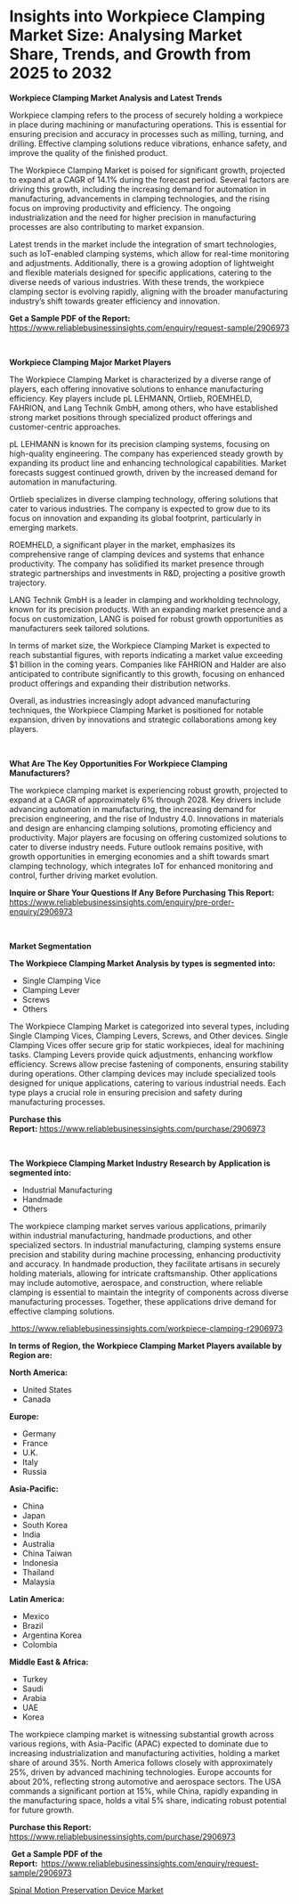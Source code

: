<p><h1>Insights into Workpiece Clamping Market Size: Analysing Market Share, Trends, and Growth from 2025 to 2032</h1></p><p><strong>Workpiece Clamping Market Analysis and Latest Trends</strong></p>
<p><p>Workpiece clamping refers to the process of securely holding a workpiece in place during machining or manufacturing operations. This is essential for ensuring precision and accuracy in processes such as milling, turning, and drilling. Effective clamping solutions reduce vibrations, enhance safety, and improve the quality of the finished product.</p><p>The Workpiece Clamping Market is poised for significant growth, projected to expand at a CAGR of 14.1% during the forecast period. Several factors are driving this growth, including the increasing demand for automation in manufacturing, advancements in clamping technologies, and the rising focus on improving productivity and efficiency. The ongoing industrialization and the need for higher precision in manufacturing processes are also contributing to market expansion.</p><p>Latest trends in the market include the integration of smart technologies, such as IoT-enabled clamping systems, which allow for real-time monitoring and adjustments. Additionally, there is a growing adoption of lightweight and flexible materials designed for specific applications, catering to the diverse needs of various industries. With these trends, the workpiece clamping sector is evolving rapidly, aligning with the broader manufacturing industry’s shift towards greater efficiency and innovation.</p></p>
<p><strong>Get a Sample PDF of the Report:&nbsp;</strong> <a href="https://www.reliablebusinessinsights.com/enquiry/request-sample/2906973?utm_campaign=3133&utm_medium=2&utm_source=Github&utm_content=ia&utm_term=12032025&utm_id=workpiece-clamping">https://www.reliablebusinessinsights.com/enquiry/request-sample/2906973</a></p>
<p>&nbsp;</p>
<p><strong>Workpiece Clamping Major Market Players</strong></p>
<p><p>The Workpiece Clamping Market is characterized by a diverse range of players, each offering innovative solutions to enhance manufacturing efficiency. Key players include pL LEHMANN, Ortlieb, ROEMHELD, FAHRION, and Lang Technik GmbH, among others, who have established strong market positions through specialized product offerings and customer-centric approaches.</p><p>pL LEHMANN is known for its precision clamping systems, focusing on high-quality engineering. The company has experienced steady growth by expanding its product line and enhancing technological capabilities. Market forecasts suggest continued growth, driven by the increased demand for automation in manufacturing.</p><p>Ortlieb specializes in diverse clamping technology, offering solutions that cater to various industries. The company is expected to grow due to its focus on innovation and expanding its global footprint, particularly in emerging markets.</p><p>ROEMHELD, a significant player in the market, emphasizes its comprehensive range of clamping devices and systems that enhance productivity. The company has solidified its market presence through strategic partnerships and investments in R&D, projecting a positive growth trajectory.</p><p>LANG Technik GmbH is a leader in clamping and workholding technology, known for its precision products. With an expanding market presence and a focus on customization, LANG is poised for robust growth opportunities as manufacturers seek tailored solutions.</p><p>In terms of market size, the Workpiece Clamping Market is expected to reach substantial figures, with reports indicating a market value exceeding $1 billion in the coming years. Companies like FAHRION and Halder are also anticipated to contribute significantly to this growth, focusing on enhanced product offerings and expanding their distribution networks.</p><p>Overall, as industries increasingly adopt advanced manufacturing techniques, the Workpiece Clamping Market is positioned for notable expansion, driven by innovations and strategic collaborations among key players.</p></p>
<p>&nbsp;</p>
<p><strong>What Are The Key Opportunities For Workpiece Clamping Manufacturers?</strong></p>
<p><p>The workpiece clamping market is experiencing robust growth, projected to expand at a CAGR of approximately 6% through 2028. Key drivers include advancing automation in manufacturing, the increasing demand for precision engineering, and the rise of Industry 4.0. Innovations in materials and design are enhancing clamping solutions, promoting efficiency and productivity. Major players are focusing on offering customized solutions to cater to diverse industry needs. Future outlook remains positive, with growth opportunities in emerging economies and a shift towards smart clamping technology, which integrates IoT for enhanced monitoring and control, further driving market evolution.</p></p>
<p><strong>Inquire or Share Your Questions If Any Before Purchasing This Report:</strong> <a href="https://www.reliablebusinessinsights.com/enquiry/pre-order-enquiry/2906973?utm_campaign=3133&utm_medium=2&utm_source=Github&utm_content=ia&utm_term=12032025&utm_id=workpiece-clamping">https://www.reliablebusinessinsights.com/enquiry/pre-order-enquiry/2906973</a></p>
<p>&nbsp;</p>
<p><strong>Market Segmentation</strong></p>
<p><strong>The Workpiece Clamping Market Analysis by types is segmented into:</strong></p>
<p><ul><li>Single Clamping Vice</li><li>Clamping Lever</li><li>Screws</li><li>Others</li></ul></p>
<p><p>The Workpiece Clamping Market is categorized into several types, including Single Clamping Vices, Clamping Levers, Screws, and Other devices. Single Clamping Vices offer secure grip for static workpieces, ideal for machining tasks. Clamping Levers provide quick adjustments, enhancing workflow efficiency. Screws allow precise fastening of components, ensuring stability during operations. Other clamping devices may include specialized tools designed for unique applications, catering to various industrial needs. Each type plays a crucial role in ensuring precision and safety during manufacturing processes.</p></p>
<p><strong>Purchase this Report:&nbsp;</strong><a href="https://www.reliablebusinessinsights.com/purchase/2906973?utm_campaign=3133&utm_medium=2&utm_source=Github&utm_content=ia&utm_term=12032025&utm_id=workpiece-clamping">https://www.reliablebusinessinsights.com/purchase/2906973</a></p>
<p>&nbsp;</p>
<p><strong>The Workpiece Clamping Market Industry Research by Application is segmented into:</strong></p>
<p><ul><li>Industrial Manufacturing</li><li>Handmade</li><li>Others</li></ul></p>
<p><p>The workpiece clamping market serves various applications, primarily within industrial manufacturing, handmade productions, and other specialized sectors. In industrial manufacturing, clamping systems ensure precision and stability during machine processing, enhancing productivity and accuracy. In handmade production, they facilitate artisans in securely holding materials, allowing for intricate craftsmanship. Other applications may include automotive, aerospace, and construction, where reliable clamping is essential to maintain the integrity of components across diverse manufacturing processes. Together, these applications drive demand for effective clamping solutions.</p></p>
<p><a href="https://www.reliablebusinessinsights.com/workpiece-clamping-r2906973?utm_campaign=3133&utm_medium=2&utm_source=Github&utm_content=ia&utm_term=12032025&utm_id=workpiece-clamping">&nbsp;https://www.reliablebusinessinsights.com/workpiece-clamping-r2906973</a></p>
<p><strong>In terms of Region, the Workpiece Clamping Market Players available by Region are:</strong></p>
<p>
    <p> <strong> North America: </strong>
        <ul>
            <li>United States</li>
            <li>Canada</li>
        </ul>
        </p> 
    <p> <strong> Europe: </strong>
        <ul>
            <li>Germany</li>
            <li>France</li>
            <li>U.K.</li>
            <li>Italy</li>
            <li>Russia</li>
        </ul>
        </p> 
    <p> <strong> Asia-Pacific: </strong>
        <ul>
            <li>China</li>
            <li>Japan</li>
            <li>South Korea</li>
            <li>India</li>
            <li>Australia</li>
            <li>China Taiwan</li>
            <li>Indonesia</li>
            <li>Thailand</li>
            <li>Malaysia</li>
        </ul>
        </p> 
    <p> <strong> Latin America: </strong>
        <ul>
            <li>Mexico</li>
            <li>Brazil</li>
            <li>Argentina Korea</li>
            <li>Colombia</li>
        </ul>
        </p> 
    <p> <strong> Middle East & Africa: </strong>
        <ul>
            <li>Turkey</li>
            <li>Saudi</li>
            <li>Arabia</li>
            <li>UAE</li>
            <li>Korea</li>
        </ul>
    </p>
    </p>
<p><p>The workpiece clamping market is witnessing substantial growth across various regions, with Asia-Pacific (APAC) expected to dominate due to increasing industrialization and manufacturing activities, holding a market share of around 35%. North America follows closely with approximately 25%, driven by advanced machining technologies. Europe accounts for about 20%, reflecting strong automotive and aerospace sectors. The USA commands a significant portion at 15%, while China, rapidly expanding in the manufacturing space, holds a vital 5% share, indicating robust potential for future growth.</p></p>
<p><strong>Purchase this Report: </strong><a href="https://www.reliablebusinessinsights.com/purchase/2906973?utm_campaign=3133&utm_medium=2&utm_source=Github&utm_content=ia&utm_term=12032025&utm_id=workpiece-clamping">https://www.reliablebusinessinsights.com/purchase/2906973</a></p>
<p>&nbsp;<strong>Get a Sample PDF of the Report:&nbsp;&nbsp;</strong><a href="https://www.reliablebusinessinsights.com/enquiry/request-sample/2906973?utm_campaign=3133&utm_medium=2&utm_source=Github&utm_content=ia&utm_term=12032025&utm_id=workpiece-clamping">https://www.reliablebusinessinsights.com/enquiry/request-sample/2906973</a></p>
<p><strong></strong></p>
<p><p><a href="https://github.com/variothonia/Market-Research-Report-List-1/blob/main/spinal-motion-preservation-device-market.md?utm_campaign=3133&utm_medium=2&utm_source=Github&utm_content=ia&utm_term=12032025&utm_id=workpiece-clamping">Spinal Motion Preservation Device Market</a></p></p>